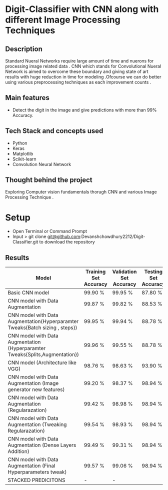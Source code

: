 # Digit-Classifier with CNN along with different Image Processing Techniques

## Description

Standard Nueral Networks require large amount of time and nuerons for processing image related data . CNN which stands for Convolutional Nueral Network is aimed to overcome these boundary
and giving state of art results with huge reduction in time for modeling .Ofcourse we can do better using various preprocessing techniques as each improvement counts .


## Main features

- Detect the digit in the image and give predictions with more than 99% Accuracy.

## Tech Stack and concepts used

- Python
- Keras
- Matplotlib
- Scikit-learn
- Convolution Neural Network


## Thought behind the project

Exploring Computer vision fundamentals thorugh CNN and various Image Processing Technique .

# Setup
- Open Terminal or Command Prompt
- Input > git clone git@github.com:Devanshchowdhury2212/Digit-Classifier.git
  to download the repository
 

## Results

| Model                                             				| Training Set Accuracy | Validation Set Accuracy | Testing Set Accuracy |
| -----------------------------------------------------				| --------------------- | ----------------------- | -------------------- |
| Basic CNN model                                   				| 99.90 %               | 99.95 %                 | 87.80 %              |
| CNN model with Data Augmentation                  				| 99.87 %               | 99.82 %                 | 88.53 %              |
| CNN model with Data Augmentation(Hyperparamter Tweaks{Batch sizing , steps}) 	| 99.95 %               | 99.94 %                 | 88.78 %              |
| CNN model with Data Augmentation (Hyperparamter Tweaks{Splits,Augmentation})	| 99.96 %               | 99.55 %                 | 88.78 %              |
| CNN model (Architecture like VGG)						| 98.76 %               | 98.63 %                 | 93.90 %              |
| CNN model with Data Augmentation (Image generator new features)          	| 99.20 %               | 98.37 %                 | 98.94 %              |
| CNN model with Data Augmentation (Regularazation)                         	| 99.42 %               | 98.98 %                 | 98.94 %              |
| CNN model with Data Augmentation (Tweaking Regularazation) 			| 99.54 %               | 98.93 %                 | 98.94 %              |
| CNN model with Data Augmentation (Dense Layers Addition)			| 99.49 %               | 99.31 %                 | 98.94 %              |
| CNN model with Data Augmentation (Final Hyperparameters tweak)			| 99.57 %               | 99.06 %                 | 98.94 %              |
| STACKED PREDICITONS								| -                     | -			 |			|
